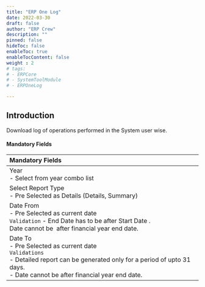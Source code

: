 ```yaml
---
title: "ERP One Log"
date: 2022-03-30
draft: false
author: "ERP Crew"
description: ""
pinned: false
hideToc: false
enableToc: true
enableTocContent: false
weight : 2
# tags: 
# - ERPCore 
# - SystemToolModule
# - ERPOneLog

---
```


## Introduction

Download log of operations performed in the System user wise.


#### Mandatory Fields

|Mandatory Fields|  
  |:------| 
  | Year <br> - Select from year combo list
  | Select Report Type <br> - Pre Selected as Details (Details, Summary)
  | Date From <br> - Pre Selected as current date <br> `Validation` - End Date has to be after Start Date .<br> Date cannot be  after financial year end date.
  | Date To <br> - Pre Selected as current date <br> `Validations` <br> - Detailed report can be generated only for a period of upto 31 days. <br> - Date cannot be after financial year end date.